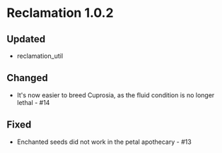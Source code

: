 # Reclamation 1.0.2

## Updated
* reclamation_util

## Changed
* It's now easier to breed Cuprosia, as the fluid condition is no longer lethal - #14

## Fixed
* Enchanted seeds did not work in the petal apothecary - #13